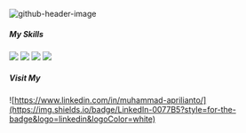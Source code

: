 ![github-header-image](https://github.com/user-attachments/assets/5fd3e108-464f-433d-aeb3-eef0e6c73555)

##### My Skills

<img src="https://img.shields.io/badge/JavaScript-323330?style=for-the-badge&logo=javascript&logoColor=F7DF1E" /> <img src="https://img.shields.io/badge/React-20232A?style=for-the-badge&logo=react&logoColor=61DAFB" /> <img src="https://img.shields.io/badge/Node%20js-339933?style=for-the-badge&logo=nodedotjs&logoColor=white" /> <img src="https://img.shields.io/badge/Amazon_Web_Services-FF9900?style=for-the-badge&logo=amazonwebservices&logoColor=white" />

##### Visit My

![https://www.linkedin.com/in/muhammad-aprilianto/](https://img.shields.io/badge/LinkedIn-0077B5?style=for-the-badge&logo=linkedin&logoColor=white)
